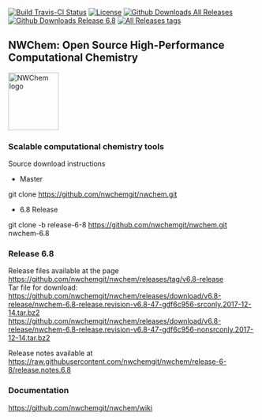  



[![Build Travis-CI Status](https://img.shields.io/travis/nwchemgit/nwchem.svg?style=for-the-badge)](https://img.shields.io/travis/nwchemgit/nwchem.svg?style=for-the-badge)
[![License](https://img.shields.io/badge/license-ECL2-blue.svg?style=for-the-badge)](https://raw.githubusercontent.com/nwchemgit/nwchem/master/LICENSE.md)
[![Github Downloads All Releases](https://img.shields.io/github/downloads/nwchemgit/nwchem/total.svg?style=for-the-badge)](https://img.shields.io/github/downloads/nwchemgit/nwchem/total.svg?style=for-the-badge)
[![Github Downloads Release 6.8](https://img.shields.io/github/downloads/nwchemgit/nwchem/v6.8-release/total.svg?style=for-the-badge)](https://img.shields.io/github/downloads/nwchemgit/nwchem/v6.8-release/total.svg?style=for-the-badge)
[![All Releases tags](https://img.shields.io/github/release/nwchemgit/nwchem/all.svg?style=for-the-badge)](https://img.shields.io/github/release/nwchemgit/nwchem/all.svg?style=for-the-badge)  
 
## NWChem: Open Source High-Performance Computational Chemistry
<img alt="NWChem logo" src="https://raw.githubusercontent.com/nwchemgit/nwchem/master/contrib/git.nwchem/MS3_logo_cropped.png" align=middle width="102pt" height="117pt"/>  

### Scalable computational chemistry tools


Source download instructions

* Master

git clone https://github.com/nwchemgit/nwchem.git

* 6.8 Release

git clone  -b release-6-8 https://github.com/nwchemgit/nwchem.git nwchem-6.8

### Release 6.8

Release files available at the page  
https://github.com/nwchemgit/nwchem/releases/tag/v6.8-release  
Tar file for download:  
https://github.com/nwchemgit/nwchem/releases/download/v6.8-release/nwchem-6.8-release.revision-v6.8-47-gdf6c956-srconly.2017-12-14.tar.bz2  
https://github.com/nwchemgit/nwchem/releases/download/v6.8-release/nwchem-6.8-release.revision-v6.8-47-gdf6c956-nonsrconly.2017-12-14.tar.bz2  

Release notes available at  
https://raw.githubusercontent.com/nwchemgit/nwchem/release-6-8/release.notes.6.8

### Documentation
https://github.com/nwchemgit/nwchem/wiki
